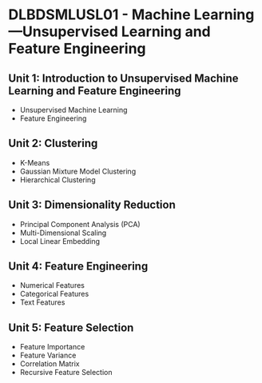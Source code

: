 # DLBDSMLUSL01 - Machine Learning—Unsupervised Learning and Feature Engineering
## Unit 1: Introduction to Unsupervised Machine Learning and Feature Engineering
* Unsupervised Machine Learning
* Feature Engineering

## Unit 2: Clustering
* K-Means
* Gaussian Mixture Model Clustering
* Hierarchical Clustering

## Unit 3: Dimensionality Reduction
* Principal Component Analysis (PCA)
* Multi-Dimensional Scaling
* Local Linear Embedding

## Unit 4: Feature Engineering
* Numerical Features
* Categorical Features
* Text Features

## Unit 5: Feature Selection
* Feature Importance
* Feature Variance
* Correlation Matrix
* Recursive Feature Selection
